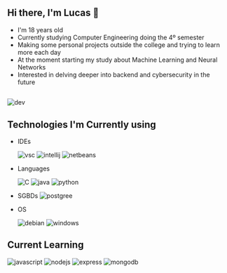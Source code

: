 ## Hi there, I'm Lucas 👋
- I'm 18 years old
- Currently studying Computer Engineering doing the 4º semester
- Making some personal projects outside the college and trying to learn more each day
- At the moment starting my study about Machine Learning and Neural Networks
- Interested in delving deeper into backend and cybersecurity in the future

##
![dev](https://github-readme-stats.vercel.app/api?username=Prizrak2&theme=transparent)

## Technologies I'm Currently using
- IDEs
  
    ![vsc](https://img.shields.io/badge/Visual_Studio_Code-0078D4?style=for-the-badge&logo=visual%20studio%20code&logoColor=white)
    ![intellij](https://img.shields.io/badge/IntelliJ_IDEA-000000.svg?style=for-the-badge&logo=intellij-idea&logoColor=white)
    ![netbeans](https://img.shields.io/badge/apache%20netbeans-1B6AC6?style=for-the-badge&logo=apache%20netbeans%20IDE&logoColor=white)

- Languages
  
    ![C](https://img.shields.io/badge/C-00599C?style=for-the-badge&logo=c&logoColor=white)
    ![java](https://img.shields.io/badge/Java-ED8B00?style=for-the-badge&logo=openjdk&logoColor=white)
    ![python](https://img.shields.io/badge/Python-14354C?style=for-the-badge&logo=python&logoColor=white)

- SGBDs
    ![postgree](https://img.shields.io/badge/PostgreSQL-316192?style=for-the-badge&logo=postgresql&logoColor=white)

- OS
  
    ![debian](https://img.shields.io/badge/Debian-A81D33?style=for-the-badge&logo=debian&logoColor=white)
    ![windows](https://img.shields.io/badge/Windows-0078D6?style=for-the-badge&logo=windows&logoColor=white)

<!--![github](https://img.shields.io/badge/GitHub-100000?style=for-the-badge&logo=github&logoColor=white)
![git](https://img.shields.io/badge/GIT-E44C30?style=for-the-badge&logo=git&logoColor=white)-->

## Current Learning
  ![javascript](https://img.shields.io/badge/JavaScript-323330?style=for-the-badge&logo=javascript&logoColor=F7DF1E)
  ![nodejs](https://img.shields.io/badge/Node.js-43853D?style=for-the-badge&logo=node.js&logoColor=white)
  ![express](https://img.shields.io/badge/Express.js-404D59?style=for-the-badge)
  ![mongodb](https://img.shields.io/badge/MongoDB-4EA94B?style=for-the-badge&logo=mongodb&logoColor=white)

<!--
**Prizrak2/Prizrak2** is a ✨ _special_ ✨ repository because its `README.md` (this file) appears on your GitHub profile.

Here are some ideas to get you started:

- 🔭 I’m currently working on ...
- 🌱 I’m currently learning ...
- 👯 I’m looking to collaborate on ...
- 🤔 I’m looking for help with ...
- 💬 Ask me about ...
- 📫 How to reach me: ...
- 😄 Pronouns: ...
- ⚡ Fun fact: ...
-->
